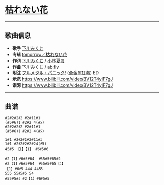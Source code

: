 # [枯れない花](https://bgm.tv/ep/147011)

---

## 歌曲信息

- **歌手** [下川みくに](https://bgm.tv/person/6810)
- **专辑** [tomorrow／枯れない花](https://bgm.tv/subject/33306)
- **作词** [下川みくに](https://bgm.tv/person/6810) / [小林夏海](https://bgm.tv/person/20310)
- **作曲** [下川みくに](https://bgm.tv/person/6810) / ab:fly
- **附注** [フルメタル・パニック!](https://bgm.tv/subject/334)  (全金属狂潮) ED
- **示范** https://www.bilibili.com/video/BV12T4y1F7gJ
- **谱源** https://www.bilibili.com/video/BV12T4y1F7gJ

---

## 曲谱

```
#2#2#2#2 #2#11#1
(#5#6)1 #2#2 4(#5)
#2#2#2#2 #2#11#1
(#5#6)1 #2#2 4(#5)

1#1 #2#2#2#2#21#2
1#1 #2#2#2#2#24(#5)
45#5 【1】【1】 #6#5#6

#2【1】#6#5#64  #55#5#65#2
#2【1】#6#5#64  #55#5#65【1】
【1】#6#5 444 4455 
555 55#5#5 54
#55#5#2 #2【1】#6#5#5
```


